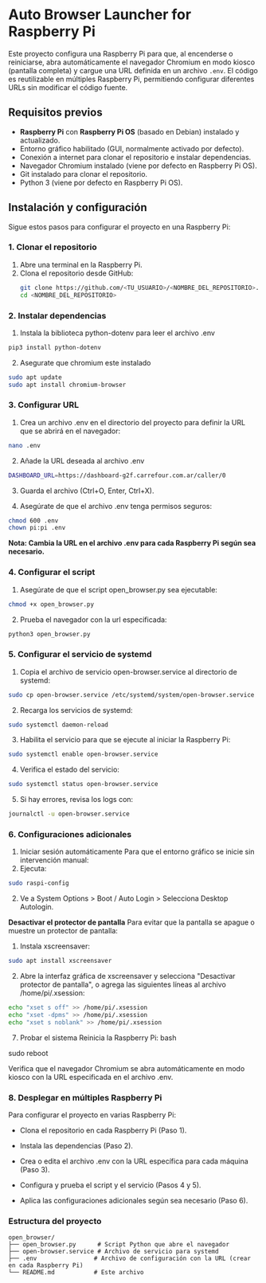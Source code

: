 # Auto Browser Launcher for Raspberry Pi

Este proyecto configura una Raspberry Pi para que, al encenderse o reiniciarse, abra automáticamente el navegador Chromium en modo kiosco (pantalla completa) y cargue una URL definida en un archivo `.env`. El código es reutilizable en múltiples Raspberry Pi, permitiendo configurar diferentes URLs sin modificar el código fuente.

## Requisitos previos

- **Raspberry Pi** con **Raspberry Pi OS** (basado en Debian) instalado y actualizado.
- Entorno gráfico habilitado (GUI, normalmente activado por defecto).
- Conexión a internet para clonar el repositorio e instalar dependencias.
- Navegador Chromium instalado (viene por defecto en Raspberry Pi OS).
- Git instalado para clonar el repositorio.
- Python 3 (viene por defecto en Raspberry Pi OS).

## Instalación y configuración

Sigue estos pasos para configurar el proyecto en una Raspberry Pi:

### 1. Clonar el repositorio

1. Abre una terminal en la Raspberry Pi.
2. Clona el repositorio desde GitHub:
   ```bash
   git clone https://github.com/<TU_USUARIO>/<NOMBRE_DEL_REPOSITORIO>.git
   cd <NOMBRE_DEL_REPOSITORIO>

### 2. Instalar dependencias
1. Instala la biblioteca python-dotenv para leer el archivo .env
```bash
pip3 install python-dotenv
```

2. Asegurate que chromium este instalado
```bash
sudo apt update
sudo apt install chromium-browser
```
### 3. Configurar URL

1. Crea un archivo .env en el directorio del proyecto para definir la URL que se abrirá en el navegador:
```bash
nano .env
```
2. Añade la URL deseada al archivo .env
```bash
DASHBOARD_URL=https://dashboard-g2f.carrefour.com.ar/caller/0
```
3. Guarda el archivo (Ctrl+O, Enter, Ctrl+X).

4. Asegúrate de que el archivo .env tenga permisos seguros:
```bash
chmod 600 .env
chown pi:pi .env
```
**Nota: Cambia la URL en el archivo .env para cada Raspberry Pi según sea necesario.**

### 4. Configurar el script

1. Asegúrate de que el script open_browser.py sea ejecutable:
```bash
chmod +x open_browser.py
```
2. Prueba el navegador con la url especificada:
```bash
python3 open_browser.py
```
### 5.  Configurar el servicio de systemd

1. Copia el archivo de servicio open-browser.service al directorio de systemd:
```bash
sudo cp open-browser.service /etc/systemd/system/open-browser.service
```
2. Recarga los servicios de systemd:
```bash
sudo systemctl daemon-reload
```
3. Habilita el servicio para que se ejecute al iniciar la Raspberry Pi:
```bash
sudo systemctl enable open-browser.service
```
4. Verifica el estado del servicio:
```bash
sudo systemctl status open-browser.service
```
5. Si hay errores, revisa los logs con:
```bash
journalctl -u open-browser.service
```
### 6. Configuraciones adicionales

1. Iniciar sesión automáticamente
Para que el entorno gráfico se inicie sin intervención manual:
1. Ejecuta:
```bash
sudo raspi-config
```
2. Ve a System Options > Boot / Auto Login > Selecciona Desktop Autologin.

**Desactivar el protector de pantalla**
Para evitar que la pantalla se apague o muestre un protector de pantalla:
1. Instala xscreensaver:
```bash
sudo apt install xscreensaver
```
2. Abre la interfaz gráfica de xscreensaver y selecciona "Desactivar protector de pantalla", o agrega las siguientes líneas al archivo /home/pi/.xsession:
```bash
echo "xset s off" >> /home/pi/.xsession
echo "xset -dpms" >> /home/pi/.xsession
echo "xset s noblank" >> /home/pi/.xsession
```
7. Probar el sistema
Reinicia la Raspberry Pi:
bash

sudo reboot

Verifica que el navegador Chromium se abra automáticamente en modo kiosco con la URL especificada en el archivo .env.

### 8. Desplegar en múltiples Raspberry Pi

Para configurar el proyecto en varias Raspberry Pi: 
- Clona el repositorio en cada Raspberry Pi (Paso 1).

- Instala las dependencias (Paso 2).

- Crea o edita el archivo .env con la URL específica para cada máquina (Paso 3).

- Configura y prueba el script y el servicio (Pasos 4 y 5).

- Aplica las configuraciones adicionales según sea necesario (Paso 6).

### Estructura del proyecto
```
open_browser/
├── open_browser.py      # Script Python que abre el navegador
├── open-browser.service # Archivo de servicio para systemd
├── .env                # Archivo de configuración con la URL (crear en cada Raspberry Pi)
└── README.md           # Este archivo
